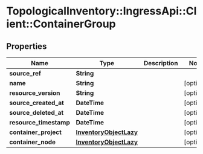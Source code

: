 # TopologicalInventory::IngressApi::Client::ContainerGroup

## Properties
Name | Type | Description | Notes
------------ | ------------- | ------------- | -------------
**source_ref** | **String** |  | 
**name** | **String** |  | [optional] 
**resource_version** | **String** |  | [optional] 
**source_created_at** | **DateTime** |  | [optional] 
**source_deleted_at** | **DateTime** |  | [optional] 
**resource_timestamp** | **DateTime** |  | [optional] 
**container_project** | [**InventoryObjectLazy**](InventoryObjectLazy.md) |  | [optional] 
**container_node** | [**InventoryObjectLazy**](InventoryObjectLazy.md) |  | [optional] 


